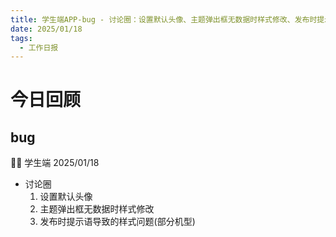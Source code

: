 ```yaml
---
title: 学生端APP-bug - 讨论圈：设置默认头像、主题弹出框无数据时样式修改、发布时提示语导致的样式问题(部分机型)
date: 2025/01/18
tags:
  - 工作日报
---
```


# 今日回顾

## bug

👨‍🏫 学生端 2025/01/18

- 讨论圈
  1. 设置默认头像
  2. 主题弹出框无数据时样式修改
  3. 发布时提示语导致的样式问题(部分机型)
